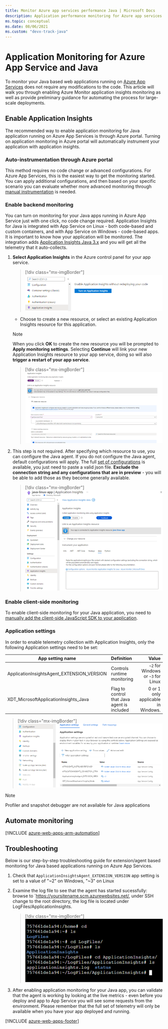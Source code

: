 ```yaml
---
title: Monitor Azure app services performance Java | Microsoft Docs
description: Application performance monitoring for Azure app services using Java. Chart load and response time, dependency information, and set alerts on performance.
ms.topic: conceptual
ms.date: 08/06/2021
ms.custom: "devx-track-java"
---
```


# Application Monitoring for Azure App Service and Java

To monitor your Java based web applications running on [Azure App Services](../../app-service/index.yml) does not require any modifications to the code. This article will walk you through enabling Azure Monitor application insights monitoring as well as provide preliminary guidance for automating the process for large-scale deployments.


## Enable Application Insights

The recommended way to enable application monitoring for Java application running on Azure App Services is through Azure portal. Turning on application monitoring in Azure portal will automatically instrument your application with application insights.  

### Auto-instrumentation through Azure portal

This method requires no code change or advanced configurations. For Azure App Services, this is the easiest way to get the monitoring started. You can apply additional configurations, and then based on your specific scenario you can evaluate whether more advanced monitoring through [manual instrumentation](https://docs.microsoft.com/azure/azure-monitor/app/java-2x-get-started?tabs=maven) is needed.

### Enable backend monitoring

You can turn on monitoring for your Java apps running in Azure App Service just with one click, no code change required. Application Insights for Java is integrated with App Service on Linux - both code-based and custom containers, and with App Service on Windows - code-based apps. It is important to know how your application will be monitored. The integration adds [Application Insights Java 3.x](./java-in-process-agent.md) and you will get all the telemetry that it auto-collects.

1. **Select Application Insights** in the Azure control panel for your app service.

    > [!div class="mx-imgBorder"]
    > ![Under Settings, choose Application Insights.](./media/azure-web-apps/ai-enable.png)
   * Choose to create a new resource, or select an existing Application Insights resource for this application.

    > [!NOTE]
    > When you click **OK** to create the new resource you will be prompted to **Apply monitoring settings**. Selecting **Continue** will link your new Application Insights resource to your app service, doing so will also **trigger a restart of your app service**. 

    >[!div class="mx-imgBorder"]
    >![Instrument your web app.](./media/azure-web-apps/ai-create-new.png)
2. This step is not required. After specifying which resource to use, you can configure the Java agent. If you do not configure the Java agent, default configurations will apply. The full [set of configurations](./java-standalone-config.md) is available, you just need to paste a valid json file. **Exclude the connection string and any configurations that are in preview** - you will be able to add those as they become generally available.

    > [!div class="mx-imgBorder"]
    > ![Choose options per platform.](./media/azure-web-apps/create-app-service-ai.png)

### Enable client-side monitoring

To enable client-side monitoring for your Java application, you need to [manually add the client-side JavaScript SDK to your application](./javascript.md).

### Application settings

In order to enable telemetry collection with Application Insights, only the following Application settings need to be set:

|App setting name |  Definition | Value |
|-----------------|:------------|-------------:|
|ApplicationInsightsAgent_EXTENSION_VERSION | Controls runtime monitoring | `~2` for Windows or `~3` for Linux |
|XDT_MicrosoftApplicationInsights_Java |  Flag to control that Java agent is included | 0 or 1 only applicable in Windows. 

> [!div class="mx-imgBorder"]
> ![App Service Application Settings with available Application Insights settings](./media/azure-web-apps/application-settings-java.png)

> [!NOTE]
> Profiler and snapshot debugger are not available for Java applications

## Automate monitoring
[!INCLUDE [azure-web-apps-arm-automation](./includes/azure-web-apps-arm-automation.md)]


## Troubleshooting

Below is our step-by-step troubleshooting guide for extension/agent based monitoring for Java based applications running on Azure App Services.

1. Check that `ApplicationInsightsAgent_EXTENSION_VERSION` app setting is set to a value of "~2" on Windows, "~3" on Linux
1. Examine the log file to see that the agent has started sucessfully: browse to `https://yoursitename.scm.azurewebsites.net/, under SSH change to the root directory, the log file is located under LogFiles/ApplicationInsights. 

    > [!div class="mx-imgBorder"]
    > ![Screenshot of https://yoursitename.scm.azurewebsites results page](./media/azure-web-apps/app-insights-java-status.png)
1. After enabling application monitoring for your Java app, you can validate that the agent is working by looking at the live metrics - even before you deploy and app to App Service you will see some requests from the environment. Please remember that the full set of telemetry will only be available when you have your app deployed and running. 


[!INCLUDE [azure-web-apps-footer](./includes/azure-web-apps-footer.md)]